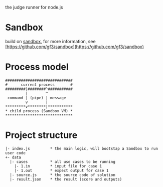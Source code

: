 the judge runner for node.js

# Sandbox
build on [sandbox](https://www.npmjs.com/package/sandbox), for more information, see [https://github.com/gf3/sandbox](https://github.com/gf3/sandbox)

# Process model
```
##############################
#      current process       #
#########|########^###########
         |        ^
 command | (pipe) | message
         v        |
*********v********|***********
* child process (Sandbox VM) *
******************************
```

# Project structure
```
|- index.js         * the main logic, will bootstap a Sandbox to run user code
+- data
  |- cases          * all use cases to be running
    |- 1.in         * input file for case 1
    |- 1.out        * expect output for case 1
  |- source.js      * the source code of solution
  |- result.json    * the result (score and outputs)
```